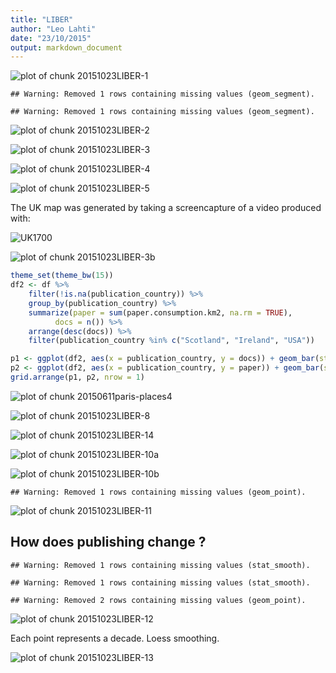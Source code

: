 ```yaml
---
title: "LIBER"
author: "Leo Lahti"
date: "23/10/2015"
output: markdown_document
---
```







![plot of chunk 20151023LIBER-1](figure/20151023LIBER-1-1.png) 


```
## Warning: Removed 1 rows containing missing values (geom_segment).
```

```
## Warning: Removed 1 rows containing missing values (geom_segment).
```

![plot of chunk 20151023LIBER-2](figure/20151023LIBER-2-1.png) 


![plot of chunk 20151023LIBER-3](figure/20151023LIBER-3-1.png) 


![plot of chunk 20151023LIBER-4](figure/20151023LIBER-4-1.png) 


![plot of chunk 20151023LIBER-5](figure/20151023LIBER-5-1.png) 


The UK map was generated by taking a screencapture of a video produced with:



![UK1700](uk1700.png)

![plot of chunk 20151023LIBER-3b](figure/20151023LIBER-3b-1.png) 




```r
theme_set(theme_bw(15))
df2 <- df %>%
    filter(!is.na(publication_country)) %>%
    group_by(publication_country) %>%
    summarize(paper = sum(paper.consumption.km2, na.rm = TRUE),
	      docs = n()) %>%
    arrange(desc(docs)) %>%
    filter(publication_country %in% c("Scotland", "Ireland", "USA"))

p1 <- ggplot(df2, aes(x = publication_country, y = docs)) + geom_bar(stat = "identity") + ggtitle("Title count") + theme(axis.text.x = element_text(angle = 45, hjust = 1)) + ylab("Documents") + xlab("")
p2 <- ggplot(df2, aes(x = publication_country, y = paper)) + geom_bar(stat = "identity") + ggtitle("Paper consumption") + theme(axis.text.x = element_text(angle = 45, hjust = 1)) + ylab("Paper (km2)") + xlab("")
grid.arrange(p1, p2, nrow = 1)
```

![plot of chunk 20150611paris-places4](figure/20150611paris-places4-1.png) 




![plot of chunk 20151023LIBER-8](figure/20151023LIBER-8-1.png) 

![plot of chunk 20151023LIBER-14](figure/20151023LIBER-14-1.png) 


![plot of chunk 20151023LIBER-10a](figure/20151023LIBER-10a-1.png) 

![plot of chunk 20151023LIBER-10b](figure/20151023LIBER-10b-1.png) 



```
## Warning: Removed 1 rows containing missing values (geom_point).
```

![plot of chunk 20151023LIBER-11](figure/20151023LIBER-11-1.png) 

## How does publishing change ?


```
## Warning: Removed 1 rows containing missing values (stat_smooth).
```

```
## Warning: Removed 1 rows containing missing values (stat_smooth).
```

```
## Warning: Removed 2 rows containing missing values (geom_point).
```

![plot of chunk 20151023LIBER-12](figure/20151023LIBER-12-1.png) 

Each point represents a decade. Loess smoothing.

![plot of chunk 20151023LIBER-13](figure/20151023LIBER-13-1.png) 



